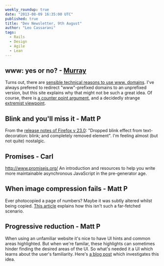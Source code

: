 ```yaml
---
weekly_roundup: true
date: "2013-08-09 16:35:00 UTC"
published: true
title: "Dev Newsletter, 9th August"
author: "Leo Cassarani"
tags:
  - Rails
  - Design
  - Agile
  - Lean
---
```


## www: yes or no? - [Murray](/people#murray-steele)

Turns out, there are [sensible technical reasons to use www. domains](http://www.yes-www.org/why-use-www/).  I've always prefered to redirect "www"-prefixed domains to an unprefixed version, but this site explains why that might not be such a great idea.  Of course, there is [a counter point argument](http://no-www.org/), and a decidedly strange [extremist viewpoint](http://www.www.extra-www.org/).

## Blink and you'll miss it - Matt P

From the [release notes of Firefox v 23.0](https://www.mozilla.org/en-US/firefox/23.0/releasenotes/):
"Dropped blink effect from text-decoration: blink; and completely removed <blink> element". I'm feeling almost (but not quite) nostalgic.

## Promises - Carl
http://www.promisejs.org/
An introduction and resources to help you write more maintainable asynchronous JavaScript in the pre-generator age.

## When image compression fails - Matt P
Ever photocopied a page of numbers? Maybe it was subtly altered whilst being copied.
[This article](http://fontfeed.com/archives/xerox-scanners%E2%80%8A%E2%80%8Aphotocopiers-randomly-alter-numbers/) explains how this isn't such a far-fetched scenario.

## Progressive reduction -  Matt P
When using an unfamiliar website it's nice to have UI hints and common areas highlighted.  But when we're familar, these highlights can sometimes hinder finding the desired areas of the UI. So what's needed it a UI which learns about the user's familiarity.  Here's [a blog post](http://layervault.tumblr.com/post/42361566927/progressive-reduction) which investigates this idea.
